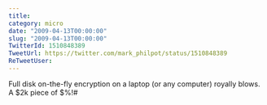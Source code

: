 ```yaml
---
title: 
category: micro
date: "2009-04-13T00:00:00"
slug: "2009-04-13T00:00:00"
TwitterId: 1510848389
TweetUrl: https://twitter.com/mark_philpot/status/1510848389
ReTweetUser: 
---
```


Full disk on-the-fly encryption on a laptop (or any computer) royally blows.  A $2k piece of $%!#